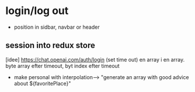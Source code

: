 # login/log out

- position in sidbar, navbar or header

## session into redux store

[idee] https://chat.openai.com/auth/login (set time out) en array i en array. byte array efter timeout, byt index efter timeout

- make personal with interpolation--> "generate an array with good advice about ${favoritePlace}"

